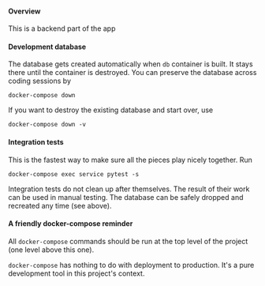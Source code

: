 #### Overview
This is a backend part of the app

#### Development database
The database gets created automatically when `db` container is built. It stays there until the container is destroyed. You can preserve the database across coding sessions by
```
docker-compose down
```
If you want to destroy the existing database and start over, use
```
docker-compose down -v
```
#### Integration tests
This is the fastest way to make sure all the pieces play nicely together. Run
```
docker-compose exec service pytest -s
```
Integration tests do not clean up after themselves. The result of their work can be used in manual testing. The database can be safely dropped and recreated any time (see above).

#### A friendly docker-compose reminder
All `docker-compose` commands should be run at the top level of the project (one level above this one).

`docker-compose` has nothing to do with deployment to production. It's a pure development tool in this project's context.
